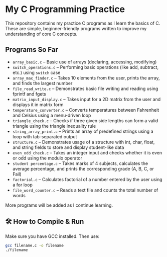 #  My C Programming Practice

This repository contains my practice C programs as I learn the basics of C. These are simple, beginner-friendly programs written to improve my understanding of core C concepts.

##  Programs So Far

- `array_basic.c` – Basic use of arrays (declaring, accessing, modifying)
- `switch_operations.c` – Performing basic operations (like add, subtract, etc.) using `switch` case
- `array_max_finder.c` – Takes 10 elements from the user, prints the array, and finds the largest number
- `file_read_write.c` – Demonstrates basic file writing and reading using fprintf and fgets
- `matrix_input_display.c` – Takes input for a 2D matrix from the user and displays it in matrix form
- `temperature_converter.c` – Converts temperatures between Fahrenheit and Celsius using a menu-driven loop
- `triangle_check.c` – Checks if three given side lengths can form a valid triangle using the triangle inequality rule
- `string_array_print.c` – Prints an array of predefined strings using a loop with tab-separated output
- `structure.c` – Demonstrates usage of a structure with int, char, float, and string fields to store and display student-like data
- `even_odd_check.c` – Takes an integer input and checks whether it is even or odd using the modulo operator
- `student percentage.c` – Takes marks of 4 subjects, calculates the average percentage, and prints the corresponding grade (A, B, C, or Fail)
- `factorial.c` – Calculates factorial of a number entered by the user using a for loop
- `file_word_counter.c` – Reads a text file and counts the total number of words




More programs will be added as I continue learning. 

## 🛠 How to Compile & Run

Make sure you have GCC installed. Then use:

```bash
gcc filename.c -o filename
./filename

